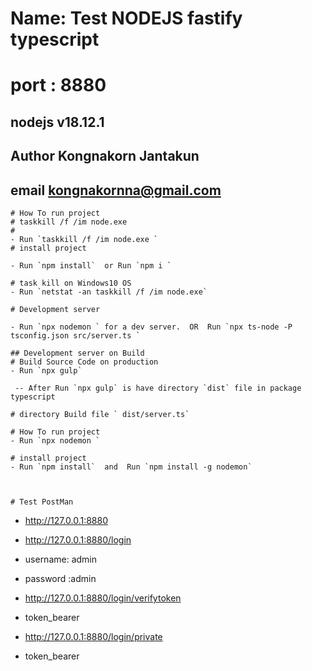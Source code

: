 
# Name: Test NODEJS fastify typescript
# port : 8880
## nodejs v18.12.1

##  Author Kongnakorn Jantakun
##  email kongnakornna@gmail.com

```
# How To run project
# taskkill /f /im node.exe
# 
- Run `taskkill /f /im node.exe `
# install project

- Run `npm install`  or Run `npm i ` 

# task kill on Windows10 OS
- Run `netstat -an taskkill /f /im node.exe`  

# Development server

- Run `npx nodemon ` for a dev server.  OR  Run `npx ts-node -P tsconfig.json src/server.ts `

## Development server on Build
# Build Source Code on production
- Run `npx gulp`

 -- After Run `npx gulp` is have directory `dist` file in package typescript

# directory Build file ` dist/server.ts`

# How To run project
- Run `npx nodemon `

# install project
- Run `npm install`  and  Run `npm install -g nodemon`



# Test PostMan

```
- http://127.0.0.1:8880

- http://127.0.0.1:8880/login   

- username: admin
- password :admin

- http://127.0.0.1:8880/login/verifytoken

- token_bearer

- http://127.0.0.1:8880/login/private

- token_bearer

```